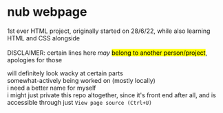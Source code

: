 # nub webpage
1st ever HTML project, originally started on 28/6/22, while also learning HTML and CSS alongside <br></br> DISCLAIMER: certain lines here <i>may</i> <mark>belong to another person/project</mark>, apologies for those

will definitely look wacky at certain parts <br>
somewhat-actively being worked on (mostly locally) <br>
i need a better name for myself <br>
i might just private this repo altogether, since it's front end after all, and is accessible through just `View page source (Ctrl+U)` 
